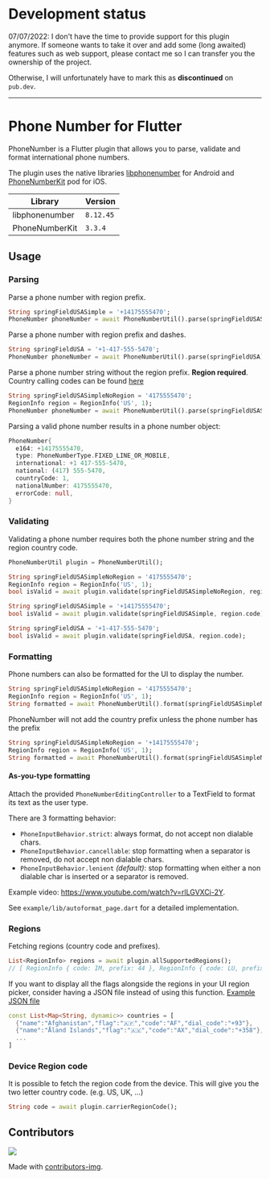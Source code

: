 # Development status

07/07/2022: I don't have the time to provide support for this plugin anymore. If someone wants to take it over and add some (long awaited) features such as web support, please contact me so I can transfer you the ownership of the project.

Otherwise, I will unfortunately have to mark this as __discontinued__ on `pub.dev`.

---

# Phone Number for Flutter

PhoneNumber is a Flutter plugin that allows you to parse, validate and format international phone numbers.

The plugin uses the native libraries [libphonenumber](https://github.com/google/libphonenumber) for Android and [PhoneNumberKit](https://github.com/marmelroy/PhoneNumberKit) pod for iOS.

| Library        | Version   |
| -------------- | --------- |
| libphonenumber | `8.12.45` |
| PhoneNumberKit | `3.3.4`   |

## Usage

### Parsing

Parse a phone number with region prefix.

```dart
String springFieldUSASimple = '+14175555470';
PhoneNumber phoneNumber = await PhoneNumberUtil().parse(springFieldUSASimple);
```

Parse a phone number with region prefix and dashes.

```dart
String springFieldUSA = '+1-417-555-5470';
PhoneNumber phoneNumber = await PhoneNumberUtil().parse(springFieldUSA);
```

Parse a phone number string without the region prefix. **Region required**. Country calling codes can be found [here](https://en.wikipedia.org/wiki/List_of_country_calling_codes)

```dart
String springFieldUSASimpleNoRegion = '4175555470';
RegionInfo region = RegionInfo('US', 1);
PhoneNumber phoneNumber = await PhoneNumberUtil().parse(springFieldUSASimpleNoRegion, region: region);
```

Parsing a valid phone number results in a phone number object:

```dart
PhoneNumber{
  e164: +14175555470,
  type: PhoneNumberType.FIXED_LINE_OR_MOBILE,
  international: +1 417-555-5470,
  national: (417) 555-5470,
  countryCode: 1,
  nationalNumber: 4175555470,
  errorCode: null,
}
```

### Validating

Validating a phone number requires both the phone number string and the region country code.

```dart
PhoneNumberUtil plugin = PhoneNumberUtil();

String springFieldUSASimpleNoRegion = '4175555470';
RegionInfo region = RegionInfo('US', 1);
bool isValid = await plugin.validate(springFieldUSASimpleNoRegion, region.code);

String springFieldUSASimple = '+14175555470';
bool isValid = await plugin.validate(springFieldUSASimple, region.code);

String springFieldUSA = '+1-417-555-5470';
bool isValid = await plugin.validate(springFieldUSA, region.code);
```

### Formatting

Phone numbers can also be formatted for the UI to display the number.

```dart
String springFieldUSASimpleNoRegion = '4175555470';
RegionInfo region = RegionInfo('US', 1);
String formatted = await PhoneNumberUtil().format(springFieldUSASimpleNoRegion, region.code); // (417) 555-5470
```

PhoneNumber will not add the country prefix unless the phone number has the prefix

```dart
String springFieldUSASimpleNoRegion = '+14175555470';
RegionInfo region = RegionInfo('US', 1);
String formatted = await PhoneNumberUtil().format(springFieldUSASimpleNoRegion, region.code); // +1 (417) 555-5470
```

#### As-you-type formatting

Attach the provided `PhoneNumberEditingController` to a TextField to format its text as the user type.

There are 3 formatting behavior:

- `PhoneInputBehavior.strict`: always format, do not accept non dialable chars.
- `PhoneInputBehavior.cancellable`: stop formatting when a separator is removed, do not accept non dialable chars.
- `PhoneInputBehavior.lenient` _(default)_: stop formatting when either a non dialable char is inserted or a separator is removed.

Example video: https://www.youtube.com/watch?v=rlLGVXCi-2Y.

See `example/lib/autoformat_page.dart` for a detailed implementation.

### Regions

Fetching regions (country code and prefixes).

```dart
List<RegionInfo> regions = await plugin.allSupportedRegions();
// [ RegionInfo { code: IM, prefix: 44 }, RegionInfo { code: LU, prefix: 352 }, ... ]
```

If you want to display all the flags alongside the regions in your UI region picker, consider having a JSON file instead of using this function. [Example JSON file](https://gist.githubusercontent.com/DmytroLisitsyn/1c31186e5b66f1d6c52da6b5c70b12ad/raw/01b1af9b267471818f4f8367852bd4a2814cbae6/country_dial_info.json)

```dart
const List<Map<String, dynamic>> countries = [
  {"name":"Afghanistan","flag":"🇦🇫","code":"AF","dial_code":"+93"},
  {"name":"Åland Islands","flag":"🇦🇽","code":"AX","dial_code":"+358"},
  ...
]
```

### Device Region code

It is possible to fetch the region code from the device. This will give you the two letter country code. (e.g. US, UK, ...)

```dart
String code = await plugin.carrierRegionCode();
```

## Contributors

<a href="https://github.com/nashfive/phone_number/graphs/contributors">
  <img src="https://contributors-img.web.app/image?repo=nashfive/phone_number" />
</a>

Made with [contributors-img](https://contributors-img.web.app).
